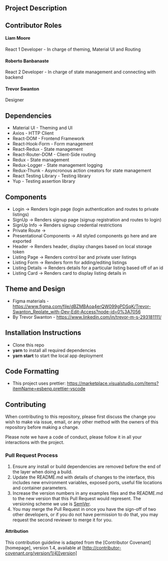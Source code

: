 ## Project Description

## Contributor Roles
#### Liam Moore
React 1 Developer - In charge of theming, Material UI and Routing

#### Roberto Banbanaste
React 2 Developer - In charge of state management and connecting with backend

#### Trevor Swanton
Designer

## Dependencies
* Material UI - Theming and UI
* Axios - HTTP Client
* React-DOM - Frontend Framework
* React-Hook-Form - Form management
* React-Redux - State management
* React-Router-DOM - Client-Side routing
* Redux - State management
* Redux-Logger - State management logging
* Redux-Thunk - Asyncronous action creators for state management
* React Testing Library - Testing library
* Yup - Testing assertion library

## Components
* Login -> Renders login page (login authentication and routes to private listings)
* SignUp -> Renders signup page (signup registration and routes to login)
* SignUp Info -> Renders signup credential restrictions
* Private Route ->
* Presentational Components -> All styled components go here and are exported
* Header -> Renders header, display changes based on local storage token
* Listing Page -> Renders control bar and private user listings
* Listing Form -> Renders form for adding/editing listings
* Listing Details -> Renders details for a particular listing based off of an id
* Listing Card -> Renders card to display listing details in

## Theme and Design
* Figma materials - https://www.figma.com/file/dBZMBAoa4erQW099gPDSqK/Trevor-Swanton_Replate_with-Dev-Edit-Access?node-id=0%3A7056
* By Trevor Swanton - https://www.linkedin.com/in/trevor-m-s-293181111/
 
## Installation Instructions
- Clone this repo
- **yarn** to install all required dependencies
- **yarn start** to start the local app deployment

## Code Formatting
- This project uses prettier: https://marketplace.visualstudio.com/items?itemName=esbenp.prettier-vscode

## Contributing

When contributing to this repository, please first discuss the change you wish to make via issue,
email, or any other method with the owners of this repository before making a change. 

Please note we have a code of conduct, please follow it in all your interactions with the project.

### Pull Request Process

1. Ensure any install or build dependencies are removed before the end of the layer when doing a 
   build.
2. Update the README.md with details of changes to the interface, this includes new environment 
   variables, exposed ports, useful file locations and container parameters.
3. Increase the version numbers in any examples files and the README.md to the new version that this
   Pull Request would represent. The versioning scheme we use is [SemVer](http://semver.org/).
4. You may merge the Pull Request in once you have the sign-off of two other developers, or if you 
   do not have permission to do that, you may request the second reviewer to merge it for you.

#### Attribution

This contribution guideline is adapted from the [Contributor Covenant][homepage], version 1.4,
available at [http://contributor-covenant.org/version/1/4][version]
